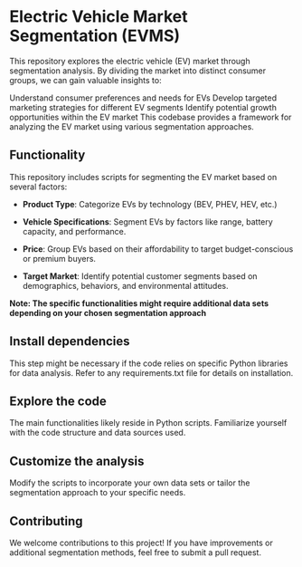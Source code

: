 # Electric Vehicle Market Segmentation (EVMS)


This repository explores the electric vehicle (EV) market through segmentation analysis. 
By dividing the market into distinct consumer groups, we can gain valuable insights to:

Understand consumer preferences and needs for EVs
Develop targeted marketing strategies for different EV segments
Identify potential growth opportunities within the EV market
This codebase provides a framework for analyzing the EV market using various segmentation approaches.

## Functionality
This repository includes scripts for segmenting the EV market based on several factors:

- **Product Type**: Categorize EVs by technology (BEV, PHEV, HEV, etc.)

- **Vehicle Specifications**: Segment EVs by factors like range, battery capacity, and performance.

- **Price**: Group EVs based on their affordability to target budget-conscious or premium buyers.

- **Target Market**: Identify potential customer segments based on demographics, behaviors, and environmental attitudes.


**Note: The specific functionalities might require additional data sets depending on your chosen segmentation approach**


## Install dependencies

This step might be necessary if the code relies on specific Python libraries for data analysis. Refer to any requirements.txt file for details on installation.

## Explore the code

The main functionalities likely reside in Python scripts. Familiarize yourself with the code structure and data sources used.
## Customize the analysis

Modify the scripts to incorporate your own data sets or tailor the segmentation approach to your specific needs.

## Contributing
We welcome contributions to this project! If you have improvements or additional segmentation methods, feel free to submit a pull request.

